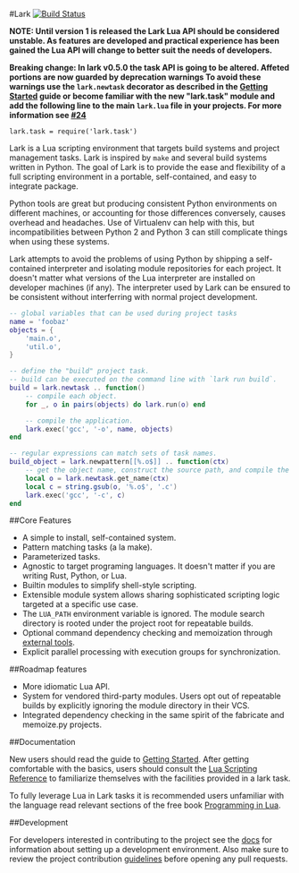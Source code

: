 #Lark [![Build Status](https://travis-ci.org/bmatsuo/lark.svg?branch=master)](https://travis-ci.org/bmatsuo/lark)

**NOTE:  Until version 1 is released the Lark Lua API should be considered
unstable.  As features are developed and practical experience has been gained
the Lua API will change to better suit the needs of developers.**

**Breaking change: In lark v0.5.0 the task API is going to be altered.  Affeted
portions are now guarded by deprecation warnings To avoid these warnings use
the `lark.newtask` decorator as described in the [Getting
Started](docs/getting_started.md) guide or become familiar with the new
"lark.task" module and add the following line to the main `lark.lua` file in
your projects. For more information see
[#24](https://github.com/bmatsuo/lark/issues/24)**

```
lark.task = require('lark.task')
```

Lark is a Lua scripting environment that targets build systems and project
management tasks.  Lark is inspired by `make` and several build systems written
in Python.  The goal of Lark is to provide the ease and flexibility of a full
scripting environment in a portable, self-contained, and easy to integrate
package.

Python tools are great but producing consistent Python environments on
different machines, or accounting for those differences conversely, causes
overhead and headaches.  Use of Virtualenv can help with this, but
incompatibilities between Python 2 and Python 3 can still complicate things
when using these systems.

Lark attempts to avoid the problems of using Python by shipping a
self-contained interpreter and isolating module repositories for each project.
It doesn't matter what versions of the Lua interpreter are installed on
developer machines (if any).  The interpreter used by Lark can be ensured to be
consistent without interferring with normal project development.

```lua
-- global variables that can be used during project tasks
name = 'foobaz'
objects = {
    'main.o',
    'util.o',
}

-- define the "build" project task.
-- build can be executed on the command line with `lark run build`.
build = lark.newtask .. function()
    -- compile each object.
    for _, o in pairs(objects) do lark.run(o) end

    -- compile the application.
    lark.exec('gcc', '-o', name, objects)
end

-- regular expressions can match sets of task names.
build_object = lark.newpattern[[%.o$]] .. function(ctx)
    -- get the object name, construct the source path, and compile the object.
    local o = lark.newtask.get_name(ctx)
    local c = string.gsub(o, '%.o$', '.c')
    lark.exec('gcc', '-c', c)
end
```

##Core Features

- A simple to install, self-contained system.
- Pattern matching tasks (a la make).
- Parameterized tasks.
- Agnostic to target programing languages.  It doesn't matter if you are
  writing Rust, Python, or Lua.
- Builtin modules to simplify shell-style scripting.
- Extensible module system allows sharing sophisticated scripting logic
  targeted at a specific use case.
- The `LUA_PATH` environment variable is ignored. The module search directory
  is rooted under the project root for repeatable builds.
- Optional command dependency checking and memoization through [external
  tools](docs/memoize.md).
- Explicit parallel processing with execution groups for synchronization.

##Roadmap features

- More idiomatic Lua API.
- System for vendored third-party modules.  Users opt out of repeatable builds
  by explicitly ignoring the module directory in their VCS. 
- Integrated dependency checking in the same spirit of the fabricate and
  memoize.py projects.

##Documentation

New users should read the guide to [Getting Started](docs/getting_started.md).
After getting comfortable with the basics, users should consult the [Lua
Scripting Reference](docs/lua.md) to familiarize themselves with the facilities
provided in a lark task.

To fully leverage Lua in Lark tasks it is recommended users unfamiliar with the
language read relevant sections of the free book [Programming in
Lua](http://www.lua.org/pil/contents.html).


##Development

For developers interested in contributing to the project see the
[docs](docs/development.md) for information about setting up a development
environment.  Also make sure to review the project contribution
[guidelines](CONTRIBUTING.md) before opening any pull requests.
